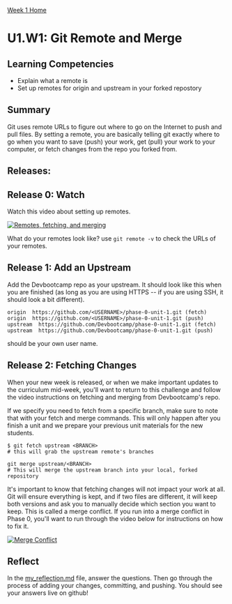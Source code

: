 [Week 1 Home](../)

# U1.W1: Git Remote and Merge

## Learning Competencies

- Explain what a remote is
- Set up remotes for origin and upstream in your forked repostory

## Summary

Git uses remote URLs to figure out where to go on the Internet to push and pull files. By setting a remote, you are basically telling git exactly where to go when you want to save (push) your work, get (pull) your work to your computer, or fetch changes from the repo you forked from.

## Releases:

## Release 0: Watch
Watch this video about setting up remotes.

[![Remotes, fetching, and merging](http://img.youtube.com/vi/5IIPWznBvok/0.jpg)](http://www.youtube.com/watch?v=5IIPWznBvok)

<!-- [Remotes, fetching and merging](https://www.youtube.com/watch?v=5IIPWznBvok) -->

What do your remotes look like? use `git remote -v` to check the URLs of your remotes.

## Release 1: Add an Upstream

Add the Devbootcamp repo as your upstream. It should look like this when you are finished (as long as you are using HTTPS -- if you are using SSH, it should look a bit different).

```shell
origin  https://github.com/<USERNAME>/phase-0-unit-1.git (fetch)
origin  https://github.com/<USERNAME>/phase-0-unit-1.git (push)
upstream  https://github.com/Devbootcamp/phase-0-unit-1.git (fetch)
upstream  https://github.com/Devbootcamp/phase-0-unit-1.git (push)
```

<USERNAME> should be your own user name.

## Release 2: Fetching Changes

When your new week is released, or when we make important updates to the curriculum mid-week, you'll want to return to this challenge and follow the video instructions on fetching and merging from Devbootcamp's repo.

If we specify you need to fetch from a specific branch, make sure to note that with your fetch and merge commands. This will only happen after you finish a unit and we prepare your previous unit materials for the new students.

```shell
$ git fetch upstream <BRANCH>
# this will grab the upstream remote's branches

git merge upstream/<BRANCH>
# This will merge the upstream branch into your local, forked repository
```

It's important to know that fetching changes will not impact your work at all. Git will ensure everything is kept, and if two files are different, it will keep both versions and ask you to manually decide which section you want to keep. This is called a merge conflict. If you run into a merge conflict in Phase 0, you'll want to run through the video below for instructions on how to fix it.

[![Merge Conflict](http://img.youtube.com/vi/NW9AVnzx1B8/0.jpg)](http://www.youtube.com/watch?v=NW9AVnzx1B8)

<!-- [Merge Conflict](https://www.youtube.com/watch?v=NW9AVnzx1B8)
 -->
## Reflect
In the [my_reflection.md](my_reflection.md) file, answer the questions. Then go through the process of adding your changes, committing, and pushing. You should see your answers live on github!
